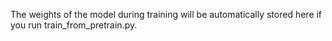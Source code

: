 The weights of the model during training will be automatically stored here if you run train_from_pretrain.py.